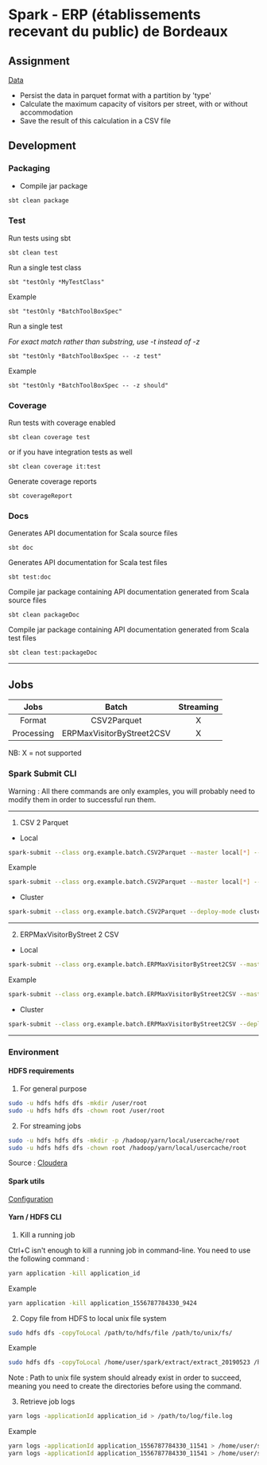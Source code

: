# Spark - ERP (établissements recevant du public) de Bordeaux

## Assignment

[Data](https://opendata.bordeaux-metropole.fr/explore/dataset/bor_erp/table/?dataChart=eyJxdWVyaWVzIjpbeyJjaGFydHMiOlt7InR5cGUiOiJjb2x1bW4iLCJmdW5jIjoiQVZHIiwieUF4aXMiOiJlZmZlY3RpZl9wZXJzb25uZWwiLCJzY2llbnRpZmljRGlzcGxheSI6dHJ1ZSwiY29sb3IiOiJyYW5nZS1BY2NlbnQifV0sInhBeGlzIjoidHlwZSIsIm1heHBvaW50cyI6NTAsInNvcnQiOiIiLCJjb25maWciOnsiZGF0YXNldCI6ImJvcl9lcnAiLCJvcHRpb25zIjp7fX0sInNlcmllc0JyZWFrZG93biI6ImF2ZWNfaGViZXJnZW1lbnQifV0sInRpbWVzY2FsZSI6IiIsImRpc3BsYXlMZWdlbmQiOnRydWUsImFsaWduTW9udGgiOnRydWV9&disjunctive.propriete_ville)

- Persist the data in parquet format with a partition by 'type'
- Calculate the maximum capacity of visitors per street, with or without accommodation
- Save the result of this calculation in a CSV file

## Development

### Packaging

- Compile jar package

```bash
sbt clean package
```

### Test

Run tests using sbt
```
sbt clean test
```

Run a single test class

```
sbt "testOnly *MyTestClass"
```
Example
```
sbt "testOnly *BatchToolBoxSpec"
```

Run a single test

*For exact match rather than substring, use -t instead of -z*
```
sbt "testOnly *BatchToolBoxSpec -- -z test"
```
Example
```
sbt "testOnly *BatchToolBoxSpec -- -z should"
```

### Coverage

Run tests with coverage enabled
```
sbt clean coverage test
```
or if you have integration tests as well
```
sbt clean coverage it:test
```
Generate coverage reports
```
sbt coverageReport
```

### Docs

Generates API documentation for Scala source files
```
sbt doc
```
Generates API documentation for Scala test files
```
sbt test:doc
```
Compile jar package containing API documentation generated from Scala source files
```
sbt clean packageDoc
```
Compile jar package containing API documentation generated from Scala test files
```
sbt clean test:packageDoc
```

---

## Jobs

|    Jobs    | Batch | Streaming |
|:----------:|:-----:|:---------:|
|   Format   | CSV2Parquet |     X     |
| Processing | ERPMaxVisitorByStreet2CSV |     X     |


NB: X = not supported

### Spark Submit CLI

Warning : All there commands are only examples, you will probably need to modify them in order to successful run them.

---

1. CSV 2 Parquet

- Local

```bash
spark-submit --class org.example.batch.CSV2Parquet --master local[*] --properties-file .\resources\config\config.dev.properties ./target/scala-2.12/spark-opendata_2.12-1.0-SNAPSHOT.jar .\path\to\csv\file\bor_erp.csv .\path\to\tsv\file\bor_erp
```

Example

```bash
spark-submit --class org.example.batch.CSV2Parquet --master local[*] --properties-file .\resources\config\config.dev.properties ./target/scala-2.12/spark-opendata_2.12-1.0-SNAPSHOT.jar .\src\main\resources\input\bor_erp.csv .\src\main\resources\test\bor_erp
```

- Cluster

```bash
spark-submit --class org.example.batch.CSV2Parquet --deploy-mode cluster --queue default --properties-file /home/user/spark/config/config.prod.properties ./target/scala-2.12/spark-opendata_2.12-1.0-SNAPSHOT.jar /user/spark/dataset/bor_erp.csv /user/spark/export/bor_erp
```

---

2. ERPMaxVisitorByStreet 2 CSV

- Local

```bash
spark-submit --class org.example.batch.ERPMaxVisitorByStreet2CSV --master local[*] --properties-file .\resources\config\config.dev.properties ./target/scala-2.12/spark-opendata_2.12-1.0-SNAPSHOT.jar .\path\to\csv\file\bor_erp.csv false .\path\to\tsv\file\no_accommodation
```

Example

```bash
spark-submit --class org.example.batch.ERPMaxVisitorByStreet2CSV --master local[*] --properties-file .\resources\config\config.dev.properties ./target/scala-2.12/spark-opendata_2.12-1.0-SNAPSHOT.jar .\src\main\resources\input\bor_erp.csv false .\src\main\resources\test\no_accommodation
```

- Cluster

```bash
spark-submit --class org.example.batch.ERPMaxVisitorByStreet2CSV --deploy-mode cluster --queue default --properties-file /home/user/spark/config/config.prod.properties /home/user/spark/spark-opendata_2.12-1.0-SNAPSHOT.jar /user/spark/dataset/bor_erp.csv false /user/spark/export/no_accommodation
```

---

### Environment

#### HDFS requirements

1. For general purpose

```bash
sudo -u hdfs hdfs dfs -mkdir /user/root
sudo -u hdfs hdfs dfs -chown root /user/root
```

2. For streaming jobs

```bash
sudo -u hdfs hdfs dfs -mkdir -p /hadoop/yarn/local/usercache/root
sudo -u hdfs hdfs dfs -chown root /hadoop/yarn/local/usercache/root
```

Source : [Cloudera](https://community.cloudera.com/t5/CDH-Manual-Installation/Permission-denied-user-root-access-WRITE-inode-quot-user/td-p/4943)

#### Spark utils

[Configuration](https://spark.apache.org/docs/latest/configuration.html)

#### Yarn / HDFS CLI

1. Kill a running job

Ctrl+C isn't enough to kill a running job in command-line. You need to use the following command :

```bash
yarn application -kill application_id
```

Example
```bash
yarn application -kill application_1556787784330_9424
```

2. Copy file from HDFS to local unix file system

```bash
sudo hdfs dfs -copyToLocal /path/to/hdfs/file /path/to/unix/fs/
```

Example
```bash
sudo hdfs dfs -copyToLocal /home/user/spark/extract/extract_20190523 /home/user/spark/extract/extract_20190523
```

Note : Path to unix file system should already exist in order to succeed, meaning you need to create the directories before using the command.

3. Retrieve job logs

```bash
yarn logs -applicationId application_id > /path/to/log/file.log
```

Example
```bash
yarn logs -applicationId application_1556787784330_11541 > /home/user/spark/log/max_visitor_by_street.log
yarn logs -applicationId application_1556787784330_11541 > /home/user/spark/log/max_visitor_by_street.log
```